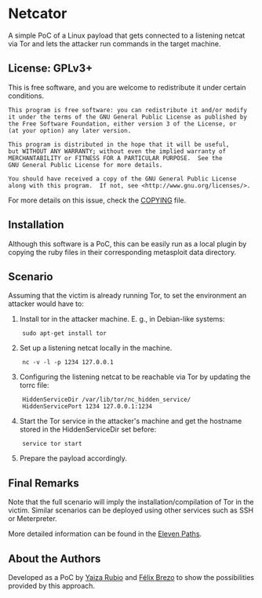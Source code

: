 Netcator
========
A simple PoC of a Linux payload that gets connected to a listening netcat via Tor and lets the attacker run commands in the target machine.

License: GPLv3+
---------------

This is free software, and you are welcome to redistribute it under certain conditions.

	This program is free software: you can redistribute it and/or modify
	it under the terms of the GNU General Public License as published by
	the Free Software Foundation, either version 3 of the License, or
	(at your option) any later version.

	This program is distributed in the hope that it will be useful,
	but WITHOUT ANY WARRANTY; without even the implied warranty of
	MERCHANTABILITY or FITNESS FOR A PARTICULAR PURPOSE.  See the
	GNU General Public License for more details.

	You should have received a copy of the GNU General Public License
	along with this program.  If not, see <http://www.gnu.org/licenses/>.

For more details on this issue, check the [COPYING](COPYING) file.

Installation
------------

Although this software is a PoC, this can be easily run as a local plugin by copying the ruby files in their corresponding metasploit data directory.

Scenario
--------

Assuming that the victim is already running Tor, to set the environment an attacker would have to:

1. Install tor in the attacker machine. E. g., in Debian-like systems:
```
	sudo apt-get install tor
```
2. Set up a listening netcat locally in the machine.
```
	nc -v -l -p 1234 127.0.0.1
```
3. Configuring the listening netcat to be reachable via Tor by updating the torrc file:
```
	HiddenServiceDir /var/lib/tor/nc_hidden_service/
	HiddenServicePort 1234 127.0.0.1:1234
```
4. Start the Tor service in the attacker's machine and get the hostname stored in the HiddenServiceDir set before:
```
	service tor start
```
5. Prepare the payload accordingly.

Final Remarks
-------------

Note that the full scenario will imply the installation/compilation of Tor in the victim. 
Similar scenarios can be deployed using other services such as SSH or Meterpreter.
 
More detailed information can be found in the [Eleven Paths](https://www.elevenpaths.com/es/nuevo-eleven-paths-discover-netcator-shell-inversa-a-traves-de-tor/index.html).

About the Authors
-----------------

Developed as a PoC by [Yaiza Rubio](https://twitter.com/yrubiosec) and [Félix Brezo](https://twitter.com/febrezo) to show the possibilities provided by this approach.
